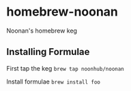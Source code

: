homebrew-noonan
===============

Noonan's homebrew keg

Installing Formulae
---------------------

First tap the keg `brew tap noonhub/noonan`

Install formulae `brew install foo`
